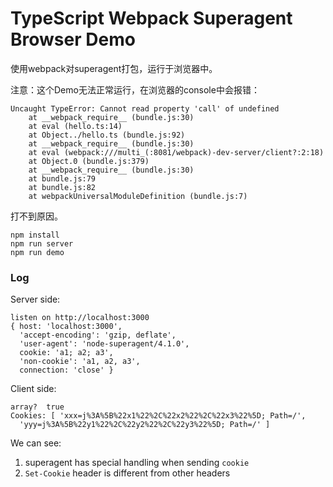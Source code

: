 TypeScript Webpack Superagent Browser Demo
==========================================

使用webpack对superagent打包，运行于浏览器中。

注意：这个Demo无法正常运行，在浏览器的console中会报错：

```
Uncaught TypeError: Cannot read property 'call' of undefined
    at __webpack_require__ (bundle.js:30)
    at eval (hello.ts:14)
    at Object../hello.ts (bundle.js:92)
    at __webpack_require__ (bundle.js:30)
    at eval (webpack:///multi_(:8081/webpack)-dev-server/client?:2:18)
    at Object.0 (bundle.js:379)
    at __webpack_require__ (bundle.js:30)
    at bundle.js:79
    at bundle.js:82
    at webpackUniversalModuleDefinition (bundle.js:7)
```

打不到原因。

```
npm install
npm run server
npm run demo
```

### Log

Server side:

```
listen on http://localhost:3000
{ host: 'localhost:3000',
  'accept-encoding': 'gzip, deflate',
  'user-agent': 'node-superagent/4.1.0',
  cookie: 'a1; a2; a3',
  'non-cookie': 'a1, a2, a3',
  connection: 'close' }
```

Client side:

```
array?  true
Cookies: [ 'xxx=j%3A%5B%22x1%22%2C%22x2%22%2C%22x3%22%5D; Path=/',
  'yyy=j%3A%5B%22y1%22%2C%22y2%22%2C%22y3%22%5D; Path=/' ]
```

We can see:

1. superagent has special handling when sending `cookie`
2. `Set-Cookie` header is different from other headers
